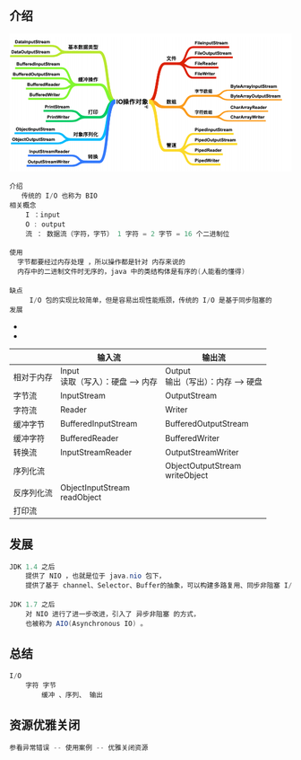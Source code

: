 ## 介绍

![image-20210621021149360](image-20210621021149360.png)

```java
介绍
   传统的 I/O 也称为 BIO
相关概念
    I ：input
    O : output
	流 ： 数据流（字符，字节） 1 字符 = 2 字节 = 16 个二进制位        
        
使用
  字节都要经过内存处理 ，所以操作都是针对 内存来说的
  内存中的二进制文件时无序的，java 中的类结构体是有序的(人能看的懂得)      
        
缺点
	 I/O 包的实现⽐较简单，但是容易出现性能瓶颈，传统的 I/O 是基于同步阻塞的
发展        
```

* 
* 

|            | 输入流                               | 输出流                                |
| ---------- | ------------------------------------ | ------------------------------------- |
| 相对于内存 | Input<br>读取（写入）：硬盘 --> 内存 | Output<br>输出（写出）：内存 --> 硬盘 |
| 字节流     | InputStream                          | OutputStream                          |
| 字符流     | Reader                               | Writer                                |
| 缓冲字节   | BufferedInputStream                  | BufferedOutputStream                  |
| 缓冲字符   | BufferedReader                       | BufferedWriter                        |
| 转换流     | InputStreamReader                    | OutputStreamWriter                    |
| 序列化流   |                                      | ObjectOutputStream<br>writeObject     |
| 反序列化流 | ObjectInputStream<br>readObject      |                                       |
| 打印流     |                                      |                                       |

## 发展

```java
JDK 1.4 之后
    提供了 NIO ，也就是位于 java.nio 包下，
    提供了基于 channel、Selector、Buffer的抽象，可以构建多路复⽤、同步⾮阻塞 I/O 程序。
    
JDK 1.7 之后
    对 NIO 进⾏了进⼀步改进，引⼊了 异步⾮阻塞 的⽅式，
    也被称为 AIO(Asynchronous IO) 。    
```



## 总结

```java
I/O
    字符 字节
    	缓冲 、序列、 输出
```



## 资源优雅关闭

```java
参看异常错误 -- 使用案例 -- 优雅关闭资源
```

